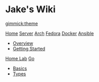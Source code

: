 # Jake's Wiki

[gimmick:theme](flatly)

[Home](index.md)
[Server](articles/server/pi4server.md)
[Arch](articles/arch/arch-install-notes.md)
[Fedora](articles/fedora/setup.md)
[Docker](articles/docker/docker.md)
[Ansible]()

  * [Overview](articles/ansible/ansible.md)
  * [Getting Started](articles/ansible/ansible-getting-started.md)

[Home Lab](articles/homelab/homelab.md)
[Go]()

  * [Basics](articles/go/basics.md)
  * [Types](articles/go/types.md)
